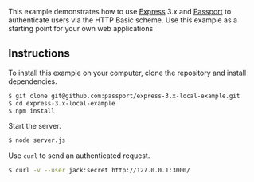 This example demonstrates how to use [Express](http://expressjs.com/) 3.x and
[Passport](http://passportjs.org/) to authenticate users via the HTTP Basic
scheme.  Use this example as a starting point for your own web applications.

## Instructions

To install this example on your computer, clone the repository and install
dependencies.

```bash
$ git clone git@github.com:passport/express-3.x-local-example.git
$ cd express-3.x-local-example
$ npm install
```

Start the server.

```bash
$ node server.js
```

Use `curl` to send an authenticated request.

```bash
$ curl -v --user jack:secret http://127.0.0.1:3000/
```
